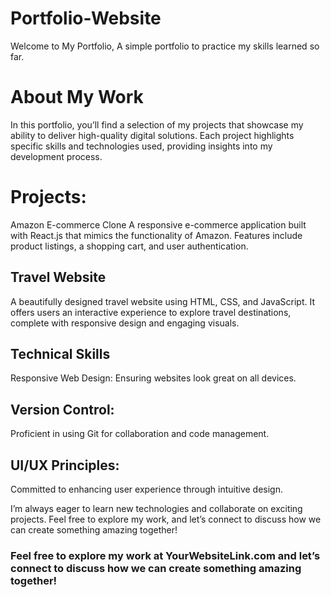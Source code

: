 # Portfolio-Website
Welcome to My Portfolio,   A simple portfolio to practice my skills learned so far.

# About My Work
In this portfolio, you’ll find a selection of my projects that showcase my ability to deliver high-quality digital solutions. Each project highlights specific skills and technologies used, providing insights into my development process.

# Projects:
Amazon E-commerce Clone A responsive e-commerce application built with React.js that mimics the functionality of Amazon. Features include product listings, a shopping cart, and user authentication.

## Travel Website
A beautifully designed travel website using HTML, CSS, and JavaScript. It offers users an interactive experience to explore travel destinations, complete with responsive design and engaging visuals.

## Technical Skills
Responsive Web Design: Ensuring websites look great on all devices.

## Version Control:
Proficient in using Git for collaboration and code management.

## UI/UX Principles: 
Committed to enhancing user experience through intuitive design.

I’m always eager to learn new technologies and collaborate on exciting projects. Feel free to explore my work, and let’s connect to discuss how we can create something amazing together!

### Feel free to explore my work at YourWebsiteLink.com and let’s connect to discuss how we can create something amazing together!
